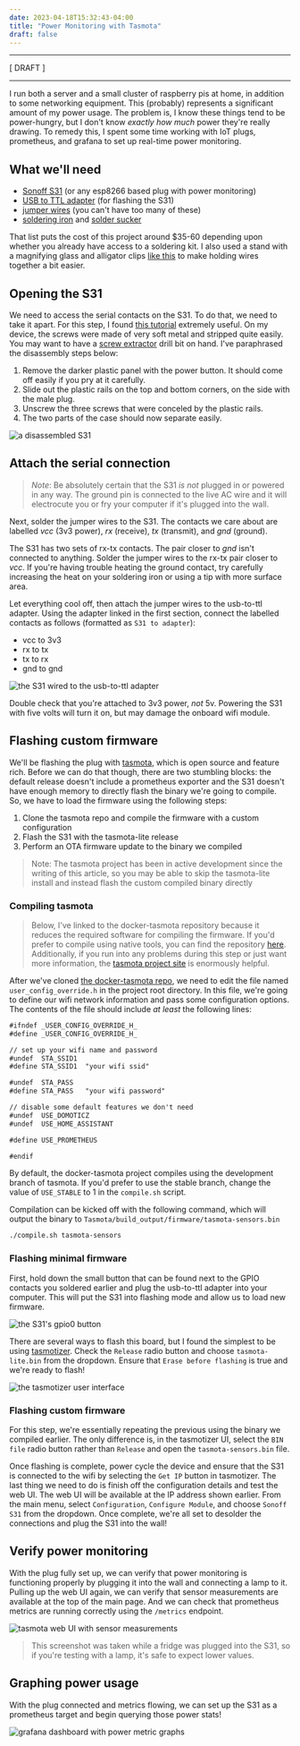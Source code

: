 ```yaml
---
date: 2023-04-18T15:32:43-04:00
title: "Power Monitoring with Tasmota"
draft: false
---
```

---

[ DRAFT ]

---

I run both a server and a small cluster of raspberry pis at home, in addition to some networking equipment. This (probably) represents a significant amount of my power usage. The problem is, I know these things tend to be power-hungry, but I don't know _exactly how much_ power they're really drawing. To remedy this, I spent some time working with IoT plugs, prometheus, and grafana to set up real-time power monitoring.

## What we'll need
- [Sonoff S31](https://sonoff.tech/product/smart-plugs/s31-s31lite/) (or any esp8266 based plug with power monitoring)
- [USB to TTL adapter](https://www.amazon.com/IZOKEE-CP2102-Converter-Adapter-Downloader/dp/B07D6LLX19) (for flashing the S31)
- [jumper wires](https://www.amazon.com/EDGELEC-cables-alambre-Dupont-colores/dp/B07GD2BWPY) (you can't have too many of these)
- [soldering iron](https://www.amazon.com/Liouhoum-Auto-Sleep-Adjustable-Temperature-Thermostatic/dp/B08PZBPXLZ) and [solder sucker](https://www.amazon.com/Teenitor-Solder-Sucker-Desoldering-Removal/dp/B0739LXQ6N)

That list puts the cost of this project around $35-60 depending upon whether you already have access to a soldering kit. I also used a stand with a magnifying glass and alligator clips [like this](https://www.amazon.com/Double-Third-Clamp-Alligator-Magnifying/dp/B006ZBJU04) to make holding wires together a bit easier.

## Opening the S31
We need to access the serial contacts on the S31. To do that, we need to take it apart. For this step, I found [this tutorial](http://www.phreakmonkey.com/2018/01/sonoff-s31-disassemble-and-flash.html) extremely useful. On my device, the screws were made of very soft metal and stripped quite easily. You may want to have a [screw extractor](https://www.lowes.com/n/how-to/remove-a-stripped-or-broken-screw) drill bit on hand. I've paraphrased the disassembly steps below:

1. Remove the darker plastic panel with the power button. It should come off easily if you pry at it carefully.
2. Slide out the plastic rails on the top and bottom corners, on the side with the male plug.
3. Unscrew the three screws that were conceled by the plastic rails.
4. The two parts of the case should now separate easily.

![a disassembled S31](disassembled.jpg)

## Attach the serial connection
>*Note*: Be absolutely certain that the S31 *is not* plugged in or powered in any way. The ground pin is connected to the live AC wire and it will electrocute you or fry your computer if it's plugged into the wall.

Next, solder the jumper wires to the S31. The contacts we care about are labelled *vcc* (3v3 power), *rx* (receive), *tx* (transmit), and *gnd* (ground).

The S31 has two sets of rx-tx contacts. The pair closer to *gnd* isn't connected to anything. Solder the jumper wires to the rx-tx pair closer to *vcc*. If you're having trouble heating the ground contact, try carefully increasing the heat on your soldering iron or using a tip with more surface area.

Let everything cool off, then attach the jumper wires to the usb-to-ttl adapter. Using the adapter linked in the first section, connect the labelled contacts as follows (formatted as `S31 to adapter`):
- vcc to 3v3
- rx to tx
- tx to rx
- gnd to gnd

![the S31 wired to the usb-to-ttl adapter](adapter-connected.jpg)

Double check that you're attached to 3v3 power, *not* 5v. Powering the S31 with five volts will turn it on, but may damage the onboard wifi module.

## Flashing custom firmware
We'll be flashing the plug with [tasmota](https://tasmota.github.io/docs/), which is open source and feature rich. Before we can do that though, there are two stumbling blocks: the default release doesn't include a prometheus exporter and the S31 doesn't have enough memory to directly flash the binary we're going to compile. So, we have to load the firmware using the following steps:

1. Clone the tasmota repo and compile the firmware with a custom configuration
2. Flash the S31 with the tasmota-lite release
3. Perform an OTA firmware update to the binary we compiled

>Note: The tasmota project has been in active development since the writing of this article, so you may be able to skip the tasmota-lite install and instead flash the custom compiled binary directly

### Compiling tasmota
>Below, I've linked to the docker-tasmota repository because it reduces the required software for compiling the firmware. If you'd prefer to compile using native tools, you can find the repository [here](https://github.com/arendst/tasmota). Additionally, if you run into any problems during this step or just want more information, the [tasmota project site](https://tasmota.github.io/docs/) is enormously helpful.

After we've cloned [the docker-tasmota repo](https://github.com/tasmota/docker-tasmota), we need to edit the file named `user_config_override.h` in the project root directory. In this file, we're going to define our wifi network information and pass some configuration options. The contents of the file should include _at least_ the following lines:

```markdown
#ifndef _USER_CONFIG_OVERRIDE_H_
#define _USER_CONFIG_OVERRIDE_H_

// set up your wifi name and password
#undef  STA_SSID1
#define STA_SSID1  "your wifi ssid"

#undef  STA_PASS
#define STA_PASS   "your wifi password"

// disable some default features we don't need
#undef  USE_DOMOTICZ
#undef  USE_HOME_ASSISTANT

#define USE_PROMETHEUS

#endif
```

By default, the docker-tasmota project compiles using the development branch of tasmota. If you'd prefer to use the stable branch, change the value of `USE_STABLE` to 1 in the `compile.sh` script.

Compilation can be kicked off with the following command, which will output the binary to `Tasmota/build_output/firmware/tasmota-sensors.bin`
```bash
./compile.sh tasmota-sensors
```

### Flashing minimal firmware
First, hold down the small button that can be found next to the GPIO contacts you soldered earlier and plug the usb-to-ttl adapter into your computer. This will put the S31 into flashing mode and allow us to load new firmware.

![the S31's gpio0 button](gpio0-button.jpg)

There are several ways to flash this board, but I found the simplest to be using [tasmotizer](https://github.com/tasmota/tasmotizer). Check the `Release` radio button and choose `tasmota-lite.bin` from the dropdown. Ensure that `Erase before flashing` is true and we're ready to flash!

![the tasmotizer user interface](tasmotizer.jpg)

### Flashing custom firmware
For this step, we're essentially repeating the previous using the binary we compiled earlier. The only difference is, in the tasmotizer UI, select the `BIN file` radio button rather than `Release` and open the `tasmota-sensors.bin` file.

Once flashing is complete, power cycle the device and ensure that the S31 is connected to the wifi by selecting the `Get IP` button in tasmotizer. The last thing we need to do is finish off the configuration details and test the web UI. The web UI will be available at the IP address shown earlier. From the main menu, select `Configuration`, `Configure Module`, and choose `Sonoff S31` from the dropdown. Once complete, we're all set to desolder the connections and plug the S31 into the wall!

## Verify power monitoring
With the plug fully set up, we can verify that power monitoring is functioning properly by plugging it into the wall and connecting a lamp to it. Pulling up the web UI again, we can verify that sensor measurements are available at the top of the main page. And we can check that prometheus metrics are running correctly using the `/metrics` endpoint.

![tasmota web UI with sensor measurements](tasmota-ui.jpg)

>This screenshot was taken while a fridge was plugged into the S31, so if you're testing with a lamp, it's safe to expect lower values.

## Graphing power usage
With the plug connected and metrics flowing, we can set up the S31 as a prometheus target and begin querying those power stats!

![grafana dashboard with power metric graphs](grafana.jpg)
